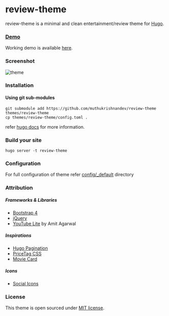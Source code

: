 # review-theme

review-theme is a minimal and clean entertainment/review theme for [Hugo](http://gohugo.io/). 

### [Demo](https://movietheme.muthukrishnan.dev/)

Working demo is available [here](https://movietheme.muthukrishnan.dev/).

### Screenshot

![theme](images/screenshot.png)

### Installation

#### Using git sub-modules
```
git submodule add https://github.com/muthukrishnandev/review-theme themes/review-theme
cp themes/review-theme/config.toml .
```

refer [hugo docs](http://gohugo.io/themes/installing) for more information.

### Build your site

```
hugo server -t review-theme
```

### Configuration

For full configuration of theme refer [config/_default](https://github.com/muthukrishnandev/review-theme/blob/master/exampleSite/config/_default) directory

### Attribution

##### Frameworks & Libraries
- [Bootstrap 4](https://getbootstrap.com/)
- [jQuery](https://jquery.com/)
- [YouTube Lite](https://www.labnol.org/internet/light-youtube-embeds/27941/) by Amit Agarwal

##### Inspirations
- [Hugo Pagination](https://github.com/gohugoio/hugo/blob/master/tpl/tplimpl/embedded/templates/pagination.html)
- [PriceTag CSS](https://codepen.io/wbeeftink/pen/dIaDH)
- [Movie Card](https://codepen.io/simoberny/pen/qxxOqj)

##### Icons
- [Social Icons](https://uxwing.com/)

### License

This theme is open sourced under [MIT license](https://github.com/muthukrishnandev/review-theme/blob/master/LICENSE.md).
